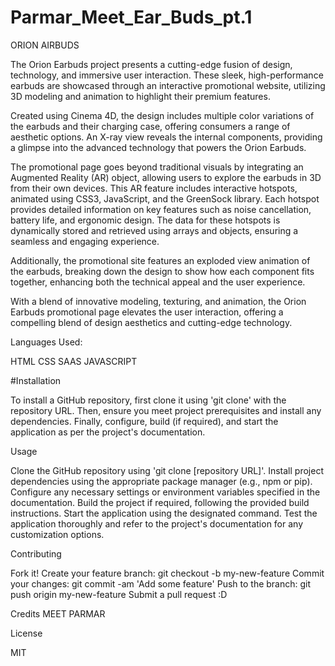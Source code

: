 # Parmar_Meet_Ear_Buds_pt.1

ORION AIRBUDS

The Orion Earbuds project presents a cutting-edge fusion of design, technology, and immersive user interaction. These sleek, high-performance earbuds are showcased through an interactive promotional website, utilizing 3D modeling and animation to highlight their premium features.

Created using Cinema 4D, the design includes multiple color variations of the earbuds and their charging case, offering consumers a range of aesthetic options. An X-ray view reveals the internal components, providing a glimpse into the advanced technology that powers the Orion Earbuds.

The promotional page goes beyond traditional visuals by integrating an Augmented Reality (AR) object, allowing users to explore the earbuds in 3D from their own devices. This AR feature includes interactive hotspots, animated using CSS3, JavaScript, and the GreenSock library. Each hotspot provides detailed information on key features such as noise cancellation, battery life, and ergonomic design. The data for these hotspots is dynamically stored and retrieved using arrays and objects, ensuring a seamless and engaging experience.

Additionally, the promotional site features an exploded view animation of the earbuds, breaking down the design to show how each component fits together, enhancing both the technical appeal and the user experience.

With a blend of innovative modeling, texturing, and animation, the Orion Earbuds promotional page elevates the user interaction, offering a compelling blend of design aesthetics and cutting-edge technology.

Languages Used:

HTML CSS SAAS JAVASCRIPT

#Installation

To install a GitHub repository, first clone it using 'git clone' with the repository URL. Then, ensure you meet project prerequisites and install any dependencies. Finally, configure, build (if required), and start the application as per the project's documentation.

Usage

Clone the GitHub repository using 'git clone [repository URL]'.
Install project dependencies using the appropriate package manager (e.g., npm or pip).
Configure any necessary settings or environment variables specified in the documentation.
Build the project if required, following the provided build instructions.
Start the application using the designated command.
Test the application thoroughly and refer to the project's documentation for any customization options.

Contributing

Fork it!
Create your feature branch: git checkout -b my-new-feature
Commit your changes: git commit -am 'Add some feature'
Push to the branch: git push origin my-new-feature
Submit a pull request :D

Credits
MEET PARMAR

License

MIT
